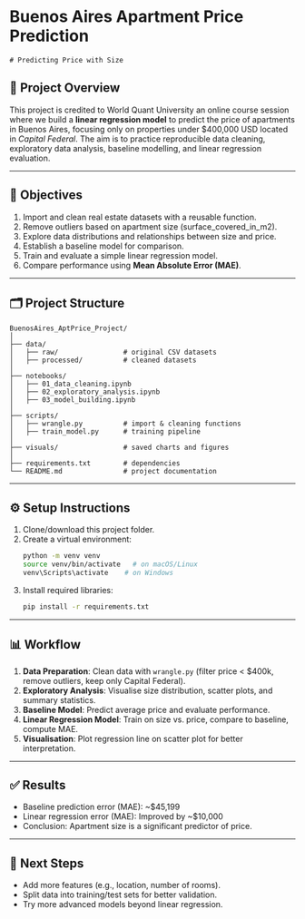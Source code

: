 # Buenos Aires Apartment Price Prediction
    # Predicting Price with Size
    
## 📌 Project Overview
This project is credited to World Quant University an online course session where we build a **linear regression model** to predict the price of apartments in Buenos Aires, focusing only on properties under $400,000 USD located in *Capital Federal*. 
The aim is to practice reproducible data cleaning, exploratory data analysis, baseline modelling, and linear regression evaluation.

---

## 🎯 Objectives
1. Import and clean real estate datasets with a reusable function.
2. Remove outliers based on apartment size (surface_covered_in_m2).
3. Explore data distributions and relationships between size and price.
4. Establish a baseline model for comparison.
5. Train and evaluate a simple linear regression model.
6. Compare performance using **Mean Absolute Error (MAE)**.

---

## 🗂️ Project Structure
```
BuenosAires_AptPrice_Project/
│
├── data/
│   ├── raw/                # original CSV datasets
│   ├── processed/          # cleaned datasets
│
├── notebooks/
│   ├── 01_data_cleaning.ipynb
│   ├── 02_exploratory_analysis.ipynb
│   ├── 03_model_building.ipynb
│
├── scripts/
│   ├── wrangle.py          # import & cleaning functions
│   ├── train_model.py      # training pipeline
│
├── visuals/                # saved charts and figures
│
├── requirements.txt        # dependencies
└── README.md               # project documentation
```

---

## ⚙️ Setup Instructions
1. Clone/download this project folder.
2. Create a virtual environment:
   ```bash
   python -m venv venv
   source venv/bin/activate   # on macOS/Linux
   venv\Scripts\activate    # on Windows
   ```
3. Install required libraries:
   ```bash
   pip install -r requirements.txt
   ```

---

## 📊 Workflow
1. **Data Preparation**: Clean data with `wrangle.py` (filter price < $400k, remove outliers, keep only Capital Federal).
2. **Exploratory Analysis**: Visualise size distribution, scatter plots, and summary statistics.
3. **Baseline Model**: Predict average price and evaluate performance.
4. **Linear Regression Model**: Train on size vs. price, compare to baseline, compute MAE.
5. **Visualisation**: Plot regression line on scatter plot for better interpretation.

---

## ✅ Results
- Baseline prediction error (MAE): ~\$45,199
- Linear regression error (MAE): Improved by ~\$10,000
- Conclusion: Apartment size is a significant predictor of price.

---

## 🚀 Next Steps
- Add more features (e.g., location, number of rooms).
- Split data into training/test sets for better validation.
- Try more advanced models beyond linear regression.
